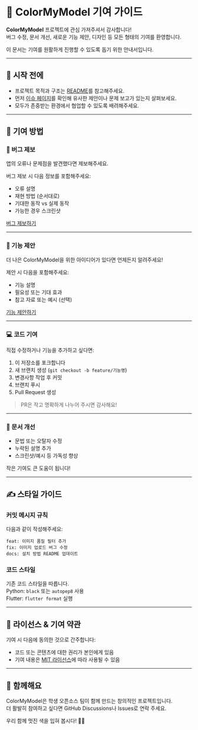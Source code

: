 # 🤝 ColorMyModel 기여 가이드

**ColorMyModel** 프로젝트에 관심 가져주셔서 감사합니다!  
버그 수정, 문서 개선, 새로운 기능 제안, 디자인 등 모든 형태의 기여를 환영합니다.

이 문서는 기여를 원활하게 진행할 수 있도록 돕기 위한 안내서입니다.

---

## 📌 시작 전에

- 프로젝트 목적과 구조는 [README](./README.md)를 참고해주세요.
- 먼저 [이슈 페이지](https://github.com/spectre0303/ossw-ColorMyModel/issues)를 확인해 유사한 제안이나 문제 보고가 있는지 살펴보세요.
- 모두가 존중받는 환경에서 협업할 수 있도록 배려해주세요.

---

## 🧰 기여 방법

### 🐛 버그 제보
앱의 오류나 문제점을 발견했다면 제보해주세요.

버그 제보 시 다음 정보를 포함해주세요:
- 오류 설명
- 재현 방법 (순서대로)
- 기대한 동작 vs 실제 동작
- 가능한 경우 스크린샷

[버그 제보하기](https://github.com/spectre0303/ossw-ColorMyModel/issues/new?template=bug_report.md)


---

### 🌱 기능 제안
더 나은 ColorMyModel을 위한 아이디어가 있다면 언제든지 알려주세요!

제안 시 다음을 포함해주세요:
- 기능 설명
- 필요성 또는 기대 효과
- 참고 자료 또는 예시 (선택)

  
[기능 제안하기](https://github.com/spectre0303/ossw-ColorMyModel/pulls)


---

### 💻 코드 기여
직접 수정하거나 기능을 추가하고 싶다면:

1. 이 저장소를 포크합니다
2. 새 브랜치 생성 (`git checkout -b feature/기능명`)
3. 변경사항 작업 후 커밋
4. 브랜치 푸시
5. Pull Request 생성

> PR은 작고 명확하게 나누어 주시면 감사해요!

---

### 📝 문서 개선
- 문법 또는 오탈자 수정
- 누락된 설명 추가
- 스크린샷/예시 등 가독성 향상

작은 기여도 큰 도움이 됩니다!

---

## ✍️ 스타일 가이드

### 커밋 메시지 규칙
다음과 같이 작성해주세요:
```
feat: 이미지 품질 필터 추가
fix: 이미지 업로드 버그 수정
docs: 설치 방법 README 업데이트
```

### 코드 스타일
기존 코드 스타일을 따릅니다.  
Python: `black` 또는 `autopep8` 사용  
Flutter: `flutter format` 실행

---

## 🔐 라이선스 & 기여 약관

기여 시 다음에 동의한 것으로 간주합니다:
- 코드 또는 콘텐츠에 대한 권리가 본인에게 있음
- 기여 내용은 [MIT 라이선스](./LICENSE)에 따라 사용될 수 있음

---

## 🙌 함께해요

ColorMyModel은 학생 오픈소스 팀이 함께 만드는 창의적인 프로젝트입니다.  
더 활발히 참여하고 싶다면 GitHub Discussions나 Issues로 연락 주세요.

우리 함께 멋진 색을 입혀 봅시다! 🎨🚀

